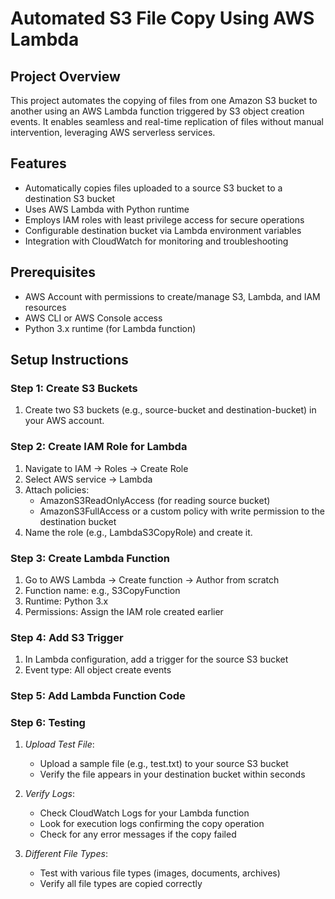 # Automated S3 File Copy Using AWS Lambda

## Project Overview

This project automates the copying of files from one Amazon S3 bucket to another using an AWS Lambda function triggered by S3 object creation events. It enables seamless and real-time replication of files without manual intervention, leveraging AWS serverless services.

## Features

- Automatically copies files uploaded to a source S3 bucket to a destination S3 bucket
- Uses AWS Lambda with Python runtime
- Employs IAM roles with least privilege access for secure operations
- Configurable destination bucket via Lambda environment variables
- Integration with CloudWatch for monitoring and troubleshooting

## Prerequisites

- AWS Account with permissions to create/manage S3, Lambda, and IAM resources
- AWS CLI or AWS Console access
- Python 3.x runtime (for Lambda function)

## Setup Instructions

### Step 1: Create S3 Buckets

1. Create two S3 buckets (e.g., source-bucket and destination-bucket) in your AWS account.

### Step 2: Create IAM Role for Lambda

1. Navigate to IAM → Roles → Create Role
2. Select AWS service → Lambda
3. Attach policies:
   - AmazonS3ReadOnlyAccess (for reading source bucket)
   - AmazonS3FullAccess or a custom policy with write permission to the destination bucket
4. Name the role (e.g., LambdaS3CopyRole) and create it.

### Step 3: Create Lambda Function

1. Go to AWS Lambda → Create function → Author from scratch
2. Function name: e.g., S3CopyFunction
3. Runtime: Python 3.x
4. Permissions: Assign the IAM role created earlier

### Step 4: Add S3 Trigger

1. In Lambda configuration, add a trigger for the source S3 bucket
2. Event type: All object create events

### Step 5: Add Lambda Function Code

### Step 6: Testing

1. *Upload Test File*:
   - Upload a sample file (e.g., test.txt) to your source S3 bucket
   - Verify the file appears in your destination bucket within seconds

2. *Verify Logs*:
   - Check CloudWatch Logs for your Lambda function
   - Look for execution logs confirming the copy operation
   - Check for any error messages if the copy failed

3. *Different File Types*:
   - Test with various file types (images, documents, archives)
   - Verify all file types are copied correctly

